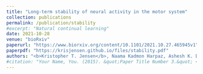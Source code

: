 ```yaml
---
title: "Long-term stability of neural activity in the motor system"
collection: publications
permalink: /publication/stability
#excerpt: "Natural continual learning"
date: 2021-10-28
venue: "bioRxiv"
paperurl: "https://www.biorxiv.org/content/10.1101/2021.10.27.465945v1"
paperpdf: "https://krisjensen.github.io/files/stability.pdf"
authors: "<b>Kristopher T. Jensen</b>, Naama Kadmon Harpaz, Ashesh K. Dhawale, Steffen B. E. Wolff, Bence Ölveczky"
#citation: "Your Name, You. (2015). &quot;Paper Title Number 3.&quot; <i>Journal 1</i>. 1(3)."
---
```

